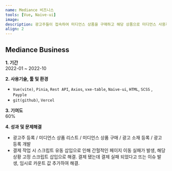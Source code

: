 ```yaml
---
name: Mediance 비즈니스
tools: [Vue, Naive-ui]
image:
description: 광고주들이 접속하여 미디언스 상품을 구매하고 해당 상품으로 미디언스 사용자에 노출되는 체험상품을 직접 등록, 캠페인을 진행하고 그 소재를 기반으로 인스타그램, 페이스북 등 소셜 미디어에 광고를 등록하는 것 까지 서비스 하는 사이트.
align: 2
---
```


## Mediance Business

**1. 기간**   
2022-01 ~ 2022-10  
  
**2. 사용기술, 툴 및 환경**   
- `Vue(vite)`, `Pinia`, `Rest API`, `Axios`, `vxe-table`, `Naive-ui`, `HTML`, `SCSS` , `Payple` 
- `git(github)`, `Vercel`
  
**3. 기여도**   
60%

**4. 성과 및 문제해결**
- 광고주 등록 / 미디언스 상품 리스트 / 미디언스 상품 구매 / 광고 소재 등록 / 광고 등록 개발
- 결제 작업 시 스크립트 유동 삽입으로 인해 간헐적인 페이지 이동 실패가 발생, 해당 상황 고정 스크립트 삽입으로 해결. 결제 됐는데 결제 실패 되었다고 뜨는 이슈 발생, 임시로 카운트 값 추가하여 해결.